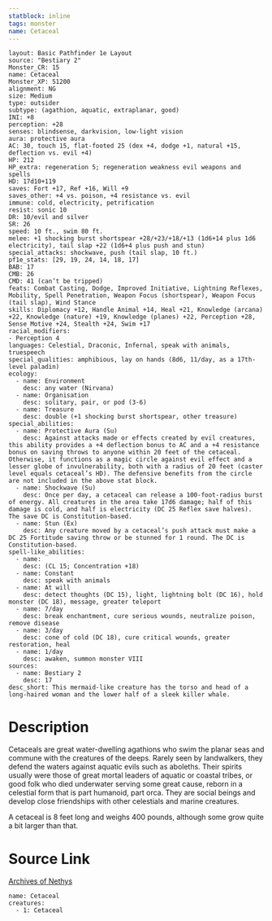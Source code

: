 ```yaml
---
statblock: inline
tags: monster
name: Cetaceal
---
```

```statblock
layout: Basic Pathfinder 1e Layout
source: "Bestiary 2"
Monster_CR: 15
name: Cetaceal
Monster_XP: 51200
alignment: NG
size: Medium
type: outsider
subtype: (agathion, aquatic, extraplanar, good)
INI: +8
perception: +28
senses: blindsense, darkvision, low-light vision
aura: protective aura
AC: 30, touch 15, flat-footed 25 (dex +4, dodge +1, natural +15, deflection vs. evil +4)
HP: 212
HP_extra: regeneration 5; regeneration weakness evil weapons and spells
HD: 17d10+119
saves: Fort +17, Ref +16, Will +9
saves_other: +4 vs. poison, +4 resistance vs. evil
immune: cold, electricity, petrification
resist: sonic 10
DR: 10/evil and silver
SR: 26
speed: 10 ft., swim 80 ft.
melee: +1 shocking burst shortspear +28/+23/+18/+13 (1d6+14 plus 1d6 electricity), tail slap +22 (1d6+4 plus push and stun)
special_attacks: shockwave, push (tail slap, 10 ft.)
pf1e_stats: [29, 19, 24, 14, 18, 17]
BAB: 17
CMB: 26
CMD: 41 (can’t be tripped)
feats: Combat Casting, Dodge, Improved Initiative, Lightning Reflexes, Mobility, Spell Penetration, Weapon Focus (shortspear), Weapon Focus (tail slap), Wind Stance
skills: Diplomacy +12, Handle Animal +14, Heal +21, Knowledge (arcana) +22, Knowledge (nature) +19, Knowledge (planes) +22, Perception +28, Sense Motive +24, Stealth +24, Swim +17
racial_modifiers:
- Perception 4
languages: Celestial, Draconic, Infernal, speak with animals, truespeech
special_qualities: amphibious, lay on hands (8d6, 11/day, as a 17th-level paladin)
ecology:
  - name: Environment
    desc: any water (Nirvana)
  - name: Organisation
    desc: solitary, pair, or pod (3-6)
  - name: Treasure
    desc: double (+1 shocking burst shortspear, other treasure)
special_abilities:
  - name: Protective Aura (Su)
    desc: Against attacks made or effects created by evil creatures, this ability provides a +4 deflection bonus to AC and a +4 resistance bonus on saving throws to anyone within 20 feet of the cetaceal. Otherwise, it functions as a magic circle against evil effect and a lesser globe of invulnerability, both with a radius of 20 feet (caster level equals cetaceal’s HD). The defensive benefits from the circle are not included in the above stat block.
  - name: Shockwave (Su)
    desc: Once per day, a cetaceal can release a 100-foot-radius burst of energy. All creatures in the area take 17d6 damage; half of this damage is cold, and half is electricity (DC 25 Reflex save halves). The save DC is Constitution-based.
  - name: Stun (Ex)
    desc: Any creature moved by a cetaceal’s push attack must make a DC 25 Fortitude saving throw or be stunned for 1 round. The DC is Constitution-based.
spell-like_abilities:
  - name:
    desc: (CL 15; Concentration +18)
  - name: Constant
    desc: speak with animals
  - name: At will
    desc: detect thoughts (DC 15), light, lightning bolt (DC 16), hold monster (DC 18), message, greater teleport
  - name: 7/day
    desc: break enchantment, cure serious wounds, neutralize poison, remove disease
  - name: 3/day
    desc: cone of cold (DC 18), cure critical wounds, greater restoration, heal
  - name: 1/day
    desc: awaken, summon monster VIII
sources:
  - name: Bestiary 2
    desc: 17
desc_short: This mermaid-like creature has the torso and head of a long-haired woman and the lower half of a sleek killer whale. 
```
# Description
Cetaceals are great water-dwelling agathions who swim the planar seas and commune with the creatures of the deeps. Rarely seen by landwalkers, they defend the waters against aquatic evils such as aboleths. Their spirits usually were those of great mortal leaders of aquatic or coastal tribes, or good folk who died underwater serving some great cause, reborn in a celestial form that is part humanoid, part orca. They are social beings and develop close friendships with other celestials and marine creatures. 

A cetaceal is 8 feet long and weighs 400 pounds, although some grow quite a bit larger than that.
# Source Link
[Archives of Nethys](https://aonprd.com/MonsterDisplay.aspx?ItemName=Cetaceal)
```encounter-table
name: Cetaceal
creatures:
  - 1: Cetaceal
```
